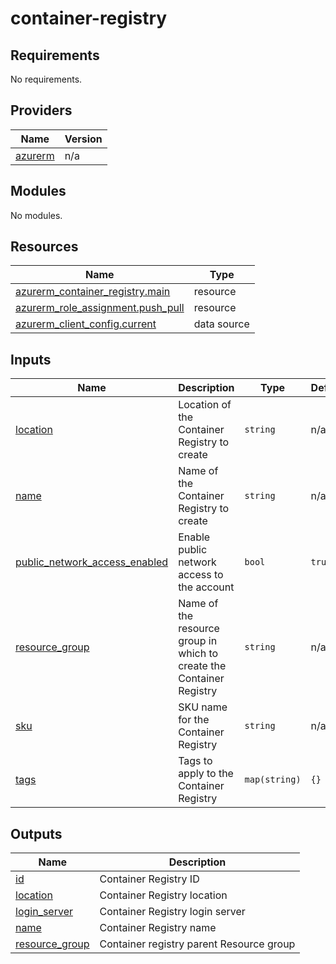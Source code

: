 # container-registry

<!-- BEGINNING OF PRE-COMMIT-TERRAFORM DOCS HOOK -->
## Requirements

No requirements.

## Providers

| Name | Version |
|------|---------|
| <a name="provider_azurerm"></a> [azurerm](#provider\_azurerm) | n/a |

## Modules

No modules.

## Resources

| Name | Type |
|------|------|
| [azurerm_container_registry.main](https://registry.terraform.io/providers/hashicorp/azurerm/latest/docs/resources/container_registry) | resource |
| [azurerm_role_assignment.push_pull](https://registry.terraform.io/providers/hashicorp/azurerm/latest/docs/resources/role_assignment) | resource |
| [azurerm_client_config.current](https://registry.terraform.io/providers/hashicorp/azurerm/latest/docs/data-sources/client_config) | data source |

## Inputs

| Name | Description | Type | Default | Required |
|------|-------------|------|---------|:--------:|
| <a name="input_location"></a> [location](#input\_location) | Location of the Container Registry to create | `string` | n/a | yes |
| <a name="input_name"></a> [name](#input\_name) | Name of the Container Registry to create | `string` | n/a | yes |
| <a name="input_public_network_access_enabled"></a> [public\_network\_access\_enabled](#input\_public\_network\_access\_enabled) | Enable public network access to the account | `bool` | `true` | no |
| <a name="input_resource_group"></a> [resource\_group](#input\_resource\_group) | Name of the resource group in which to create the Container Registry | `string` | n/a | yes |
| <a name="input_sku"></a> [sku](#input\_sku) | SKU name for the Container Registry | `string` | n/a | yes |
| <a name="input_tags"></a> [tags](#input\_tags) | Tags to apply to the Container Registry | `map(string)` | `{}` | no |

## Outputs

| Name | Description |
|------|-------------|
| <a name="output_id"></a> [id](#output\_id) | Container Registry ID |
| <a name="output_location"></a> [location](#output\_location) | Container Registry location |
| <a name="output_login_server"></a> [login\_server](#output\_login\_server) | Container Registry login server |
| <a name="output_name"></a> [name](#output\_name) | Container Registry name |
| <a name="output_resource_group"></a> [resource\_group](#output\_resource\_group) | Container registry parent Resource group |
<!-- END OF PRE-COMMIT-TERRAFORM DOCS HOOK -->
